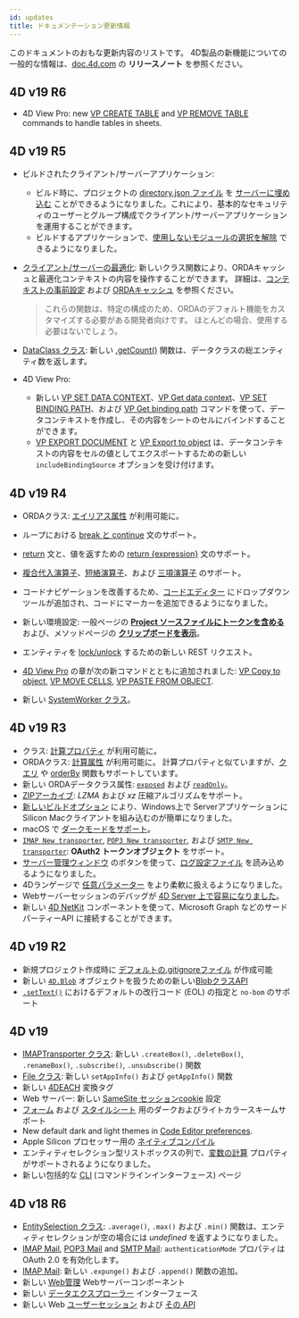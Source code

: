 ```yaml
---
id: updates
title: ドキュメンテーション更新情報
---
```


このドキュメントのおもな更新内容のリストです。 4D製品の新機能についての一般的な情報は、[doc.4d.com](https://doc.4d.com) の **リリースノート** を参照ください。


## 4D v19 R6

- 4D View Pro: new [VP CREATE TABLE](ViewPro/method-list.md#vp-create-table) and [VP REMOVE TABLE](ViewPro/method-list.md#vp-remove-table) commands to handle tables in sheets.


## 4D v19 R5

- ビルドされたクライアント/サーバーアプリケーション:
    - ビルド時に、プロジェクトの [directory.json ファイル](../Users/handling_users_groups.md#directoryjson-file) を [サーバーに埋め込む](../Desktop/building.md#ビルドしたサーバーアプリケーションにプロジェクトのユーザーとグループを埋め込む) ことができるようになりました。これにより、基本的なセキュリティのユーザーとグループ構成でクライアント/サーバーアプリケーションを運用することができます。
    - ビルドするアプリケーションで、[使用しないモジュールの選択を解除](../Desktop/building.md#モジュールの選択解除) できるようになりました。

- [クライアント/サーバーの最適化](../ORDA/remoteDatastores.md#クライアントサーバーの最適化): 新しいクラス関数により、ORDAキャッシュと最適化コンテキストの内容を操作することができます。 詳細は、[コンテキストの事前設定](../ORDA/remoteDatastores.md#コンテキストの事前設定) および [ORDAキャッシュ](../ORDA/remoteDatastores.md#ordaキャッシュ) を参照ください。

    > これらの関数は、特定の構成のため、ORDAのデフォルト機能をカスタマイズする必要がある開発者向けです。 ほとんどの場合、使用する必要はないでしょう。

- [DataClass クラス](../API/DataClassClass.md): 新しい [.getCount()](../API/DataClassClass.md#getcount) 関数は、データクラスの総エンティティ数を返します。

- 4D View Pro:
    - 新しい [VP SET DATA CONTEXT](ViewPro/method-list.md#vp-set-data-context)、[VP Get data context](ViewPro/method-list.md#vp-get-data-context)、[VP SET BINDING PATH](ViewPro/method-list.md#vp-set-binding-path)、および [VP Get binding path](ViewPro/method-list.md#vp-get-binding-path) コマンドを使って、データコンテキストを作成し、その内容をシートのセルにバインドすることができます。
    - [VP EXPORT DOCUMENT](ViewPro/method-list.md#vp-get-binding-path) と [VP Export to object](ViewPro/method-list.md#vp-get-binding-path) は、データコンテキストの内容をセルの値としてエクスポートするための新しい `includeBindingSource` オプションを受け付けます。


## 4D v19 R4

- ORDAクラス: [エイリアス属性](ORDA/ordaClasses.md#エイリアス属性) が利用可能に。

- ループにおける [break と continue](Concepts/cf_looping.md#break-と-continue) 文のサポート。
- [return](Concepts/flow-control.md#return-expression) 文と、値を返すための [return {expression}](Concepts/parameters.md#return-expression) 文のサポート。
- [複合代入演算子](Concepts/operators.md#複合代入演算子)、[短絡演算子](Concepts/operators.md#短絡演算子)、および [三項演算子](Concepts/operators.md#三項演算子) のサポート。
- コードナビゲーションを改善するため、[コードエディター](code-editor/navigation.md) にドロップダウンツールが追加され、コードにマーカーを追加できるようになりました。
- 新しい環境設定: 一般ページの [**Project ソースファイルにトークンを含める**](Preferences/general.md#project-ソースファイルにトークンを含める) および、メソッドページの [**クリップボードを表示**](Preferences/methods.md#クリップボードを表示)。
- エンティティを [lock/unlock](REST/$lock.md) するための新しい REST リクエスト。
- [4D View Pro](ViewPro/getting-started.md) の章が次の新コマンドとともに追加されました: [VP Copy to object](ViewPro/method-list.md#vp-copy-to-object), [VP MOVE CELLS](ViewPro/method-list.md#vp-move-cells), [VP PASTE FROM OBJECT](ViewPro/method-list.md#vp-paste-from-object).
- 新しい [SystemWorker クラス](API/SystemWorkerClass.md)。


## 4D v19 R3

- クラス: [計算プロパティ](Concepts/classes.md#function-get-と-function-set) が利用可能に。
- ORDAクラス: [計算属性](ORDA/ordaClasses.md#計算属性) が利用可能に。 計算プロパティと似ていますが、[クエリ](ORDA/ordaClasses.md#function-query-attributename) や [orderBy](ORDA/ordaClasses.md#function-orderby-attributename) 関数もサポートしています。
- 新しい ORDAデータクラス属性: [`exposed`](API/DataClassAttributeClass.md#exposed) および [`readOnly`](API/DataClassAttributeClass.md#readonly)。
- [ZIPアーカイブ](API/ZipArchiveClass.md#zip-create-archive): *LZMA* および *xz* 圧縮アルゴリズムをサポート。
- [新しいビルドオプション](Desktop/building.md#silicon-macos-クライアントからの接続を許可) により、Windows上で Serverアプリケーションに Silicon Macクライアントを組み込むのが簡単になりました。
- macOS で [ダークモードをサポート](Preferences/general.md#アピアランス-macosのみ)。
- [`IMAP New transporter`](API/IMAPTransporterClass.md#imap-new-transporter), [`POP3 New transporter`](API/POP3TransporterClass.md#pop3-new-transporter), および [`SMTP New transporter`](API/SMTPTransporterClass.md#smtp-new-transporter): **OAuth2 トークンオブジェクト** をサポート。
- [サーバー管理ウィンドウ](ServerWindow/maintenance.md#ログ設定ファイルを読み込む) のボタンを使って、[ログ設定ファイル](Debugging/debugLogFiles.md#ログ設定ファイルを使用する) を読み込めるようになりました。
- 4Dランゲージで [任意パラメーター](Concepts/parameters.md#任意パラメーター) をより柔軟に扱えるようになりました。
- Webサーバーセッションのデバッグが [4D Server 上で容易になりました](WebServer/sessions.md#プリエンプティブモード)。
- 新しい [4D NetKit](Extensions/overview.md#4dコンポーネントの一覧) コンポーネントを使って、Microsoft Graph などのサードパーティーAPI に接続することができます。


## 4D v19 R2

- 新規プロジェクト作成時に [デフォルトの.gitignoreファイル](Preferences/general.md#gitignore-ファイルを作成する) が作成可能
- 新しい [`4D.Blob`](Concepts/dt_blob.md#blob-の種類) オブジェクトを扱うための新しい[BlobクラスAPI](API/BlobClass.md)
- [`.setText()`](API/FileClass.md#settext) におけるデフォルトの改行コード (EOL) の指定と `no-bom` のサポート


## 4D v19

- [IMAPTransporter クラス](API/IMAPTransporterClass.md): 新しい `.createBox()`, `.deleteBox()`, `.renameBox()`, `.subscribe()`, `.unsubscribe()` 関数
- [File クラス](API/FileClass.md): 新しい `setAppInfo()` および `getAppInfo()` 関数
- 新しい [4DEACH](Tags/tags.md#4deach-and-4dendeach) 変換タグ
- Web サーバー: 新しい [SameSite セッションcookie](WebServer/webServerConfig.md#セッションcookie-samesite) 設定
- [フォーム](FormEditor/properties_FormProperties.md#カラースキーム) および [スタイルシート](FormEditor/createStylesheet.md#メディアクエリ) 用のダークおよびライトカラースキームサポート
- New default dark and light themes in [Code Editor preferences](Preferences/methods.md#theme-list).
- Apple Silicon プロセッサー用の [ネイティブコンパイル](Project/compiler.md#コンパイラーメソッド)
- エンティティセレクション型リストボックスの列で、[変数の計算](FormObjects/properties_Object.md#変数の計算) プロパティがサポートされるようになりました。
- 新しい包括的な [CLI](Admin/cli.md) (コマンドラインインターフェース) ページ



## 4D v18 R6

- [EntitySelection クラス](API/EntitySelectionClass.md): `.average()`, `.max()` および `.min()` 関数は、エンティティセレクションが空の場合には *undefined* を返すようになりました。
- [IMAP Mail](API/IMAPTransporterClass.md), [POP3 Mail](API/POP3TransporterClass.md) and [SMTP Mail](API/SMTPTransporterClass.md): `authenticationMode` プロパティは OAuth 2.0 を有効化します。
- [IMAP Mail](API/IMAPTransporterClass.md): 新しい `.expunge()` および `.append()` 関数の追加。
- 新しい [Web管理](Admin/webAdmin.md) Webサーバーコンポーネント
- 新しい [データエクスプローラー](Admin/dataExplorer) インターフェース
- 新しい Web [ユーザーセッション](WebServer/sessions.md) および [その API](API/SessionClass.md)